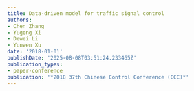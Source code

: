 ```yaml
---
title: Data-driven model for traffic signal control
authors:
- Chen Zhang
- Yugeng Xi
- Dewei Li
- Yunwen Xu
date: '2018-01-01'
publishDate: '2025-08-08T03:51:24.233465Z'
publication_types:
- paper-conference
publication: '*2018 37th Chinese Control Conference (CCC)*'
---
```

